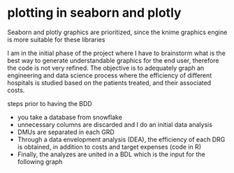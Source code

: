 # plotting in seaborn and plotly
Seaborn and plotly graphics are prioritized, since the knime graphics engine is more suitable for these libraries

I am in the initial phase of the project where I have to brainstorm what is the best way to generate understandable graphics for the end user, therefore the code is not very refined. The objective is to adequately graph an engineering and data science process where the efficiency of different hospitals is studied based on the patients treated, and their associated costs.

steps prior to having the BDD
- you take a database from snowflake
- unnecessary columns are discarded and I do an initial data analysis
- DMUs are separated in each GRD
- Through a data envelopment analysis (DEA), the efficiency of each DRG is obtained, in addition to costs and target expenses (code in R)
- Finally, the analyzes are united in a BDL which is the input for the following graph
